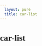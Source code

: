 ```yaml
---
  layout: pure
  title: car-list
---
```

<style>
    
    h2{
        font-size: 1rem;
    }
    html{
        height: 100%;
    }
    body{
        height: 100%;
        padding: 0;
        margin: 0;
        font-family: '微软雅黑';
        font-size: 14px;
    }
    .container{
        height: 500px;
    }
   
    @media screen and (max-width: 500px) {
        body,html {
            font-size: 28px;
            
        }
        h2{
            display: none;
        }
        .picker{
            display: block;
        }
    }
</style>
<div id="head">
    <h1>car-list</h1>
</div>
<div class="container" id="baiduMapCtn"></div>
<script type="text/javascript" src="//api.map.baidu.com/api?v=3.0&ak=XwGhtOZnTOQk7lFssFiI1GR3"></script>
<script src="/resource/2019/onenetsdk.min.js"></script>
<script src="/resource/2019/map_convertor.js"></script>
<script>
    function $(id){
        return document.getElementById(id);
    }
    function getNormalizedDateTimeString(date){//date是标准的Date对象
        var iosString = date.toISOString();
        return iosString.replace(/\..+/, '');
    }
    var $apiKey = $('apiKey');
    var $deviceId = $('deviceId');
    var $startTime = $('startTime');
    var $endTime = $('endTime');
    var $pointCount = $('pointCount');
    $('baiduMapCtn').style.height = (document.body.offsetHeight - $('head').offsetHeight) + 'px';
    function CarMarker(deviceId){
        var api = new OneNetApi('c754psNA17GDxgoR0a0N5F0roxg=');
        var _this = this;
        api.getDeviceInfo(deviceId).then(function(res){
            console.log('api调用完成，服务器返回data为：', res);
            _this._deviceTitle = res.data.title;
        }).then(
            () => api.getDataPoints(deviceId, {datastream_id:'Gps'})
        ).then((res) => {
            console.log('api调用完成，服务器返回data为：', res);
            var xy = res.data.datastreams[0].datapoints[0].value;
            var bdGps = GPS.GPSToBaidu(xy.lat, xy.lon);
            var point = new BMap.Point(bdGps.lng, bdGps.lat);
            var marker = new BMap.Marker(point); 
            marker.setLabel(new BMap.Label(_this._deviceTitle));
            pageControl.baiduMap.map.addOverlay(marker);  
            pageControl.baiduMap.map.centerAndZoom(point, 15);
        });
    }
    var pageControl = {
        init: function(){
            this.baiduMapCtn = document.getElementById("baiduMapCtn");
            this.baiduMap.init(this.baiduMapCtn);
            var _this = this;
        },
        baiduMap: {
            init: function(ctn){
                var map = new BMap.Map(ctn);
                // 创建地图实例  
                var point = new BMap.Point(116.404, 39.915);
                // 创建点坐标  
                map.centerAndZoom(point, 15);
                // 初始化地图，设置中心点坐标和地图级别 
                map.enableScrollWheelZoom(true);
                this.map = map;
            },
            generateMarker: function(point){
                // 初始化地图，设置中心点坐标和地图级别 
                var marker = new BMap.Marker(point); // 创建点
                this.map.addOverlay(marker);  
                return marker;
            },
            setPosition: function(x, y, marker, deviceId){
                var ggPoint = new BMap.Point(x,y);
                var convertor = new BMap.Convertor();
                var pointArr = [];
                pointArr.push(ggPoint);
                var _this = this;
                convertor.translate(pointArr, 1, 5, function(data){
                    if(!marker){
                        marker = _this.addMarker(data.points[0])
                    }
                    marker.setPosition(data.points[0]);
                    marker.setLabel(new BMap.Label(deviceId));
                    _this.map.centerAndZoom(data.points[0], 15);
                });
            }
        },
        ConvertDMSToDD: function (degrees, minutes, seconds, direction) {
            var dd = degrees + minutes/60 + seconds/(60*60);
            if (direction == "S" || direction == "W") {
                dd = dd * -1;
            } // Don't do anything for N or E
            return dd;
        },
        renderPoint: function (lon, lat, GPSLongitudeRef, GPSLatitudeRef){
            var x = this.ConvertDMSToDD(+lon[0], +lon[1], +lon[2], GPSLongitudeRef);
            var y = this.ConvertDMSToDD(+lat[0], +lat[1], +lat[2], GPSLatitudeRef);
            console.log(x,y)
            this.currentMap.setPosition(x, y);
        },
        renderPictureDetail: function (obj){
            this.picDetail.innerHTML = '';
            var detailFields = {
                DateTimeOriginal: "拍摄时间",
                Make: "品牌",
                Model: "型号"
            };
            for(var field in detailFields){
                this.dumpDetail(detailFields[field], EXIF.getTag(obj, field));
            }
        },
        dumpDetail: function (name, value){
            var div = document.createElement('div');
            div.innerHTML = `
                <em>${name}<em>:<span>${value}</span>
            `;
            this.picDetail.appendChild(div);
        }
    };
    pageControl.init(); 
    new CarMarker(518409330);
    new CarMarker(518409331);
    new CarMarker(518409332);
    new CarMarker(518409333);
    new CarMarker(518409334);
    new CarMarker(518964142);
    new CarMarker(518964141);
    new CarMarker(518964140);
    new CarMarker(518964139);
    new CarMarker(518964138);
</script>